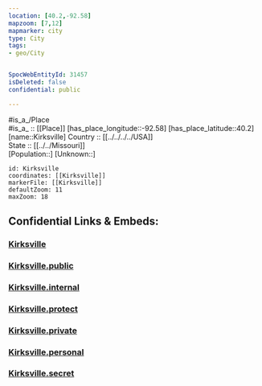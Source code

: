 ```yaml
---
location: [40.2,-92.58] 
mapzoom: [7,12] 
mapmarker: city 
type: City
tags:
- geo/City


SpocWebEntityId: 31457
isDeleted: false
confidential: public

---
```

#is_a_/Place  
#is_a_ :: [[Place]] 
[has_place_longitude::-92.58] 
[has_place_latitude::40.2] 
[name::Kirksville] 
Country :: [[../../../../USA]]  
State :: [[../../Missouri]]  
[Population::] 
[Unknown::] 


```leaflet
id: Kirksville
coordinates: [[Kirksville]] 
markerFile: [[Kirksville]] 
defaultZoom: 11 
maxZoom: 18
```


## Confidential Links & Embeds: 

### [Kirksville](/_Standards/Earth/Continent/America~North/USA/USA~Central/Missouri/counties~Missouri/Adair,County/cities~Adair/Kirksville.md) 

### [Kirksville.public](/_public/Earth/Continent/America~North/USA/USA~Central/Missouri/counties~Missouri/Adair,County/cities~Adair/Kirksville.public.md) 

### [Kirksville.internal](/_internal/Earth/Continent/America~North/USA/USA~Central/Missouri/counties~Missouri/Adair,County/cities~Adair/Kirksville.internal.md) 

### [Kirksville.protect](/_protect/Earth/Continent/America~North/USA/USA~Central/Missouri/counties~Missouri/Adair,County/cities~Adair/Kirksville.protect.md) 

### [Kirksville.private](/_private/Earth/Continent/America~North/USA/USA~Central/Missouri/counties~Missouri/Adair,County/cities~Adair/Kirksville.private.md) 

### [Kirksville.personal](/_personal/Earth/Continent/America~North/USA/USA~Central/Missouri/counties~Missouri/Adair,County/cities~Adair/Kirksville.personal.md) 

### [Kirksville.secret](/_secret/Earth/Continent/America~North/USA/USA~Central/Missouri/counties~Missouri/Adair,County/cities~Adair/Kirksville.secret.md)

